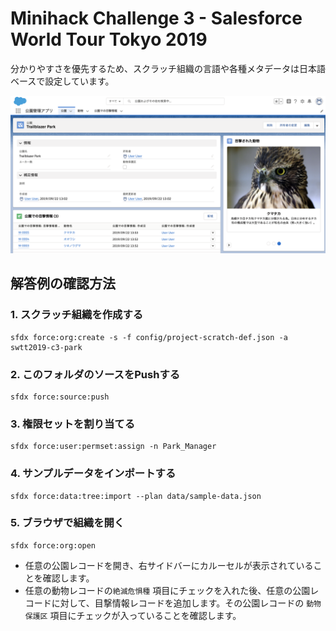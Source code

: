 # Minihack Challenge 3 - Salesforce World Tour Tokyo 2019
分かりやすさを優先するため、スクラッチ組織の言語や各種メタデータは日本語ベースで設定しています。

![](challenge3_screenshot.png)

## 解答例の確認方法

### 1. スクラッチ組織を作成する
```
sfdx force:org:create -s -f config/project-scratch-def.json -a swtt2019-c3-park
```

### 2. このフォルダのソースをPushする
```
sfdx force:source:push
```

### 3. 権限セットを割り当てる
```
sfdx force:user:permset:assign -n Park_Manager
```

### 4. サンプルデータをインポートする
```
sfdx force:data:tree:import --plan data/sample-data.json
```

### 5. ブラウザで組織を開く
```
sfdx force:org:open
```

* 任意の公園レコードを開き、右サイドバーにカルーセルが表示されていることを確認します。
* 任意の動物レコードの`絶滅危惧種` 項目にチェックを入れた後、任意の公園レコードに対して、目撃情報レコードを追加します。その公園レコードの `動物保護区` 項目にチェックが入っていることを確認します。